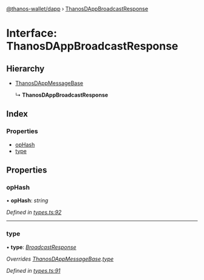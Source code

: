[@thanos-wallet/dapp](../README.md) › [ThanosDAppBroadcastResponse](thanosdappbroadcastresponse.md)

# Interface: ThanosDAppBroadcastResponse

## Hierarchy

* [ThanosDAppMessageBase](thanosdappmessagebase.md)

  ↳ **ThanosDAppBroadcastResponse**

## Index

### Properties

* [opHash](thanosdappbroadcastresponse.md#ophash)
* [type](thanosdappbroadcastresponse.md#type)

## Properties

###  opHash

• **opHash**: *string*

*Defined in [types.ts:92](https://github.com/madfish-solutions/thanoswallet-dapp/blob/bdc6bb6/src/types.ts#L92)*

___

###  type

• **type**: *[BroadcastResponse](../enums/thanosdappmessagetype.md#broadcastresponse)*

*Overrides [ThanosDAppMessageBase](thanosdappmessagebase.md).[type](thanosdappmessagebase.md#type)*

*Defined in [types.ts:91](https://github.com/madfish-solutions/thanoswallet-dapp/blob/bdc6bb6/src/types.ts#L91)*
